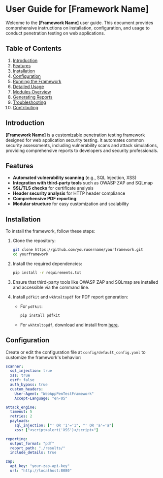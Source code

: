 # User Guide for [Framework Name]

Welcome to the **[Framework Name]** user guide. This document provides comprehensive instructions on installation, configuration, and usage to conduct penetration testing on web applications.

## Table of Contents
1. [Introduction](#introduction)
2. [Features](#features)
3. [Installation](#installation)
4. [Configuration](#configuration)
5. [Running the Framework](#running-the-framework)
6. [Detailed Usage](#detailed-usage)
7. [Modules Overview](#modules-overview)
8. [Generating Reports](#generating-reports)
9. [Troubleshooting](#troubleshooting)
10. [Contributing](#contributing)

## Introduction
**[Framework Name]** is a customizable penetration testing framework designed for web application security testing. It automates common security assessments, including vulnerability scans and attack simulations, providing comprehensive reports to developers and security professionals.

## Features
- **Automated vulnerability scanning** (e.g., SQL Injection, XSS)
- **Integration with third-party tools** such as OWASP ZAP and SQLmap
- **SSL/TLS checks** for certificate analysis
- **Header security analysis** for HTTP header compliance
- **Comprehensive PDF reporting**
- **Modular structure** for easy customization and scalability

## Installation
To install the framework, follow these steps:

1. Clone the repository:
    ```bash
    git clone https://github.com/yourusername/yourframework.git
    cd yourframework
    ```

2. Install the required dependencies:
    ```bash
    pip install -r requirements.txt
    ```

3. Ensure that third-party tools like OWASP ZAP and SQLmap are installed and accessible via the command line.

4. Install `pdfkit` and `wkhtmltopdf` for PDF report generation:
    - For `pdfkit`:
      ```bash
      pip install pdfkit
      ```
    - For `wkhtmltopdf`, download and install from [here](https://wkhtmltopdf.org/downloads.html).

## Configuration
Create or edit the configuration file at `config/default_config.yaml` to customize the framework's behavior:

```yaml
scanner:
  sql_injection: true
  xss: true
  csrf: false
  auth_bypass: true
  custom_headers:
    User-Agent: "WebAppPenTestFramework"
    Accept-Language: "en-US"

attack_engine:
  timeout: 5
  retries: 2
  payloads:
    sql_injection: ["' OR '1'='1", "' OR 'a'='a"]
    xss: ["<script>alert('XSS')</script>"]

reporting:
  output_format: "pdf"
  report_path: "./results/"
  include_details: true

zap:
  api_key: "your-zap-api-key"
  url: "http://localhost:8080"
